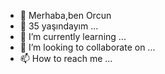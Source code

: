 - 👋 Merhaba,ben Orcun
- 👀 35 yaşındayım ...
- 🌱 I’m currently learning ...
- 💞️ I’m looking to collaborate on ...
- 📫 How to reach me ...

<!---
bufcun/bufcun is a ✨ special ✨ repository because its `README.md` (this file) appears on your GitHub profile.
You can click the Preview link to take a look at your changes.
--->
